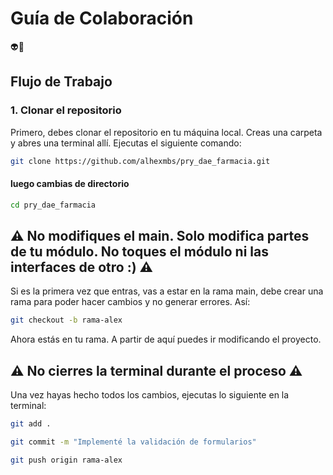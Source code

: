 # Guía de Colaboración

👽👻

## Flujo de Trabajo

### 1. Clonar el repositorio
Primero, debes clonar el repositorio en tu máquina local. Creas una carpeta y abres una terminal allí.
Ejecutas el siguiente comando:

```bash
git clone https://github.com/alhexmbs/pry_dae_farmacia.git
````
#### luego cambias de directorio

```bash
cd pry_dae_farmacia
````
## ⚠️ No modifiques el main. Solo modifica partes de tu módulo. No toques el módulo ni las interfaces de otro :) ⚠️

Si es la primera vez que entras, vas a estar en la rama main, debe crear una rama para poder hacer cambios y no generar errores. Así:
```bash
git checkout -b rama-alex
````
Ahora estás en tu rama. A partir de aquí puedes ir modificando el proyecto.

## ⚠️ No cierres la terminal durante el proceso ⚠️
Una vez hayas hecho todos los cambios, ejecutas lo siguiente en la terminal:
```bash
git add .
````
```bash
git commit -m "Implementé la validación de formularios"
````
```bash
git push origin rama-alex
````
